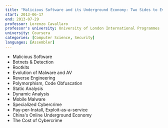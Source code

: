 ```yaml
---
title: "Malicious Software and its Underground Economy: Two Sides to Every Story"
start: 2013-06-17
end: 2013-07-29
professor: Lorenzo Cavallaro
professor's university: University of London International Programmes
university: Coursera
categories: [Computer Science, Security]
languages: [Assembler]
---
```

- Malicious Software
- Botnets & Detection
- Rootkits
- Evolution of Malware and AV
- Reverse Engineering
- Polymorphism, Code Obfuscation
- Static Analysis
- Dynamic Analysis
- Mobile Malware
- Specialized Cybercrime
- Pay-per-Install, Exploit-as-a-service
- China's Online Underground Economy
- The Cost of Cybercrime
